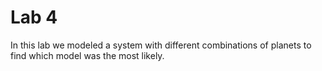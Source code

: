 # Lab 4
In this lab we modeled a system with different combinations of planets to find which model was the most likely. 